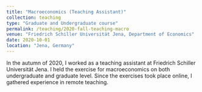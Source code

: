```yaml
---
title: "Macroeconomics (Teaching Assistant)"
collection: teaching
type: "Graduate and Undergraduate course"
permalink: /teaching/2020-fall-teaching-macro
venue: "Friedrich Schiller Universität Jena, Department of Economics"
date: 2020-10-01
location: "Jena, Germany"
---
```


In the autumn of 2020, I worked as a teaching assistant at Friedrich Schiller Universität Jena. I held the exercise for macroeconomics on both undergraduate and graduate level. Since the exercises took place online, I gathered experience in remote teaching.
